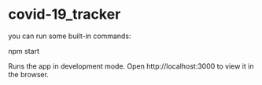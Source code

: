 # covid-19_tracker

you can run some built-in commands:

npm start

Runs the app in development mode.
Open http://localhost:3000 to view it in the browser.
